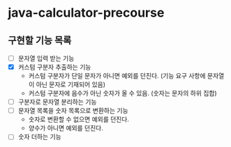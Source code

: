 # java-calculator-precourse

## 구현할 기능 목록

- [ ] 문자열 입력 받는 기능
- [x] 커스텀 구분자 추출하는 기능
  - 커스텀 구분자가 단일 문자가 아니면 예외를 던진다. (기능 요구 사항에 문자열이 아닌 문자로 기재되어 있음)
  - 커스텀 구분자에 음수가 아닌 숫자가 올 수 있음. (숫자는 문자의 하위 집합)
- [ ] 구분자로 문자열 분리하는 기능
- [ ] 문자열 목록을 숫자 목록으로 변환하는 기능
  - 숫자로 변환할 수 없으면 예외를 던진다.
  - 양수가 아니면 예외를 던진다.
- [ ] 숫자 더하는 기능
